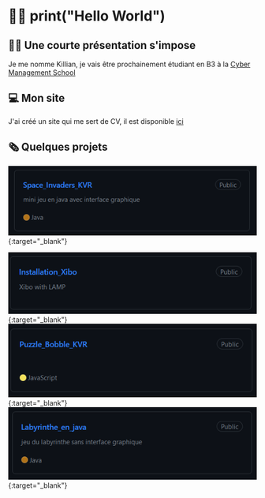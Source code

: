 # 👨‍💻 print("Hello World")

## 👨‍🎓 Une courte présentation s'impose
Je me nomme Killian, je vais être prochainement étudiant en B3 à la [Cyber Management School](https://www.cyber-management-school.com/)

## 💻 Mon site 
J'ai créé un site qui me sert de CV, il est disponible [ici](https://kvrcybertechno.online/)

## 🗞️ Quelques projets 
[![Space_Invaders_KVR](https://github.com/Kirua6/Kirua6/blob/main/Images/space.PNG)](https://github.com/Kirua6/Space_Invaders_KVR) {:target="_blank"}

[![Installation_Xibo](https://github.com/Kirua6/Kirua6/blob/main/Images/xibo.PNG)](https://github.com/Kirua6/Installation_Xibo){:target="_blank"}
[![Puzzle_Bobble_KVR](https://github.com/Kirua6/Kirua6/blob/main/Images/puzzle.PNG)](https://github.com/Kirua6/Puzzle_Bobble_KVR){:target="_blank"}
[![Labyrinthe_en_java](https://github.com/Kirua6/Kirua6/blob/main/Images/labyr.PNG)](https://github.com/Kirua6/Labyrinthe_en_java){:target="_blank"}

